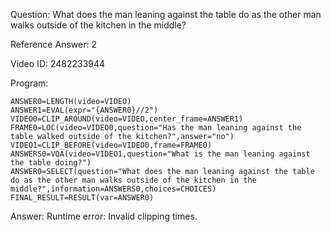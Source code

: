 Question: What does the man leaning against the table do as the other man walks outside of the kitchen in the middle?

Reference Answer: 2

Video ID: 2482233944

Program:

```
ANSWER0=LENGTH(video=VIDEO)
ANSWER1=EVAL(expr="{ANSWER0}//2")
VIDEO0=CLIP_AROUND(video=VIDEO,center_frame=ANSWER1)
FRAME0=LOC(video=VIDEO0,question="Has the man leaning against the table walked outside of the kitchen?",answer="no")
VIDEO1=CLIP_BEFORE(video=VIDEO0,frame=FRAME0)
ANSWERS0=VQA(video=VIDEO1,question="What is the man leaning against the table doing?")
ANSWER0=SELECT(question="What does the man leaning against the table do as the other man walks outside of the kitchen in the middle?",information=ANSWERS0,choices=CHOICES)
FINAL_RESULT=RESULT(var=ANSWER0)
```
Answer: Runtime error: Invalid clipping times.

